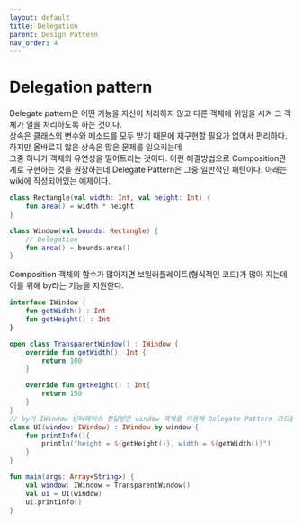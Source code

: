 ```yaml
---
layout: default
title: Delegation
parent: Design Pattern
nav_order: 4
---
```

# Delegation pattern
Delegate pattern은 어떤 기능을 자신이 처리하지 않고 다른 객체에 위임을 시켜 그 객체가 일을 처리하도록 하는 것이다.  
상속은 클래스의 변수와 메소드를 모두 받기 때문에 재구현할 필요가 없어서 편리하다. 하지만 올바르지 않은 상속은 많은 문제를 일으키는데  
그중 하나가 객체의 유연성을 떨어트리는 것이다. 이런 해결방법으로 Composition관계로 구현하는 것을 권장하는데 Delegate Pattern은 그중 일반적인 패턴이다.
아래는 wiki에 작성되어있는 예제이다.
```kotlin
class Rectangle(val width: Int, val height: Int) {
    fun area() = width * height
}

class Window(val bounds: Rectangle) {
    // Delegation
    fun area() = bounds.area()
}
```
Composition 객체의 함수가 많아지면 보일러플레이트(형식적인 코드)가 많아 지는데 이를 위해 by라는 기능을 지원한다.
```kotlin
interface IWindow {
    fun getWidth() : Int
    fun getHeight() : Int
}

open class TransparentWindow() : IWindow {
    override fun getWidth(): Int {
        return 100
    }

    override fun getHeight() : Int{
        return 150
    }
}
// by가 IWindow 인터페이스 전달받은 window 객체를 이용해 Delegate Pattern 코드를 자동으로 작성한다.
class UI(window: IWindow) : IWindow by window {
    fun printInfo(){
        println("height = ${getHeight()}, width = ${getWidth()}")
    }
}

fun main(args: Array<String>) {
    val window: IWindow = TransparentWindow()
    val ui = UI(window)
    ui.printInfo()
}
```